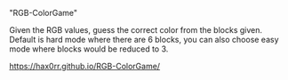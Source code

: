 "RGB-ColorGame" 

Given the RGB values, guess the correct color from the blocks given. Default is hard mode where there are 6 blocks, you can also choose easy mode where blocks would be reduced to 3.

https://hax0rr.github.io/RGB-ColorGame/
